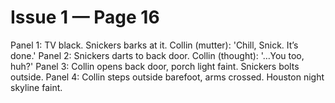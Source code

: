 # Issue 1 — Page 16

Panel 1: TV black. Snickers barks at it. Collin (mutter): 'Chill, Snick. It’s done.'
Panel 2: Snickers darts to back door. Collin (thought): '…You too, huh?'
Panel 3: Collin opens back door, porch light faint. Snickers bolts outside.
Panel 4: Collin steps outside barefoot, arms crossed. Houston night skyline faint.
